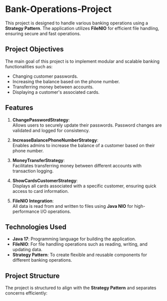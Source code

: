 # Bank-Operations-Project

This project is designed to handle various banking operations using a **Strategy Pattern**. 
The application utilizes **FileNIO** for efficient file handling, ensuring secure and fast operations.

## Project Objectives

The main goal of this project is to implement modular and scalable banking functionalities such as:

- Changing customer passwords.
- Increasing the balance based on the phone number.
- Transferring money between accounts.
- Displaying a customer's associated cards.

## Features

1. **ChangePasswordStrategy**:  
   Allows users to securely update their passwords. Password changes are validated and logged for consistency.

2. **IncreaseBalancePhoneNumberStrategy**:  
   Enables admins to increase the balance of a customer based on their phone number.

3. **MoneyTransferStrategy**:  
   Facilitates transferring money between different accounts with transaction logging.

4. **ShowCardsCustomerStrategy**:  
   Displays all cards associated with a specific customer, ensuring quick access to card information.

5. **FileNIO Integration**:  
   All data is read from and written to files using **Java NIO** for high-performance I/O operations.

## Technologies Used

- **Java 17**: Programming language for building the application.
- **FileNIO**: For file handling operations such as reading, writing, and updating data.
- **Strategy Pattern**: To create flexible and reusable components for different banking operations.
 
## Project Structure

The project is structured to align with the **Strategy Pattern** and separates concerns efficiently:


